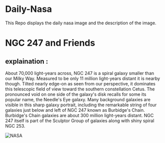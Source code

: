 # Daily-Nasa

This Repo displays the daily nasa image and the description of the image.

<!--NASA-->
# NGC 247 and Friends
## explaination :

About 70,000 light-years across, NGC 247 is a spiral galaxy smaller than our Milky Way. Measured to be only 11 million light-years distant it is nearby though. Tilted nearly edge-on as seen from our perspective, it dominates this telescopic field of view toward the southern constellation Cetus. The pronounced void on one side of the galaxy's disk recalls for some its popular name, the Needle's Eye galaxy. Many background galaxies are visible in this sharp galaxy portrait, including the remarkable string of four galaxies just below and left of NGC 247 known as Burbidge's Chain. Burbidge's Chain galaxies are about 300 million light-years distant. NGC 247 itself is part of the Sculptor Group of galaxies along with shiny spiral NGC 253.

![NASA](https://apod.nasa.gov/apod/image/2409/NGC247-Hag-Ben1024.JPG)
<!--/NASA-->
